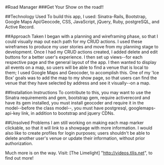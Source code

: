 #Road Manager
###Get Your Show on the road!!

##Technology Used
To build this app, I used: Sinatra-Rails, Bootstrap, Google Maps Api/Geocode, CSS, JavaScript, jQuery, Ruby, postgreSQL, and Active Record.

##Approach Taken 
I began with a planning and wireframing phase, so that I could visually map out each path for my CRUD actions. I used these wireframes to produce my user stories and move from my planning stage to development. Once I had my CRUD actions created, I added delete and edit buttons for a better user's experience. I then set up views--for each respective page and the general layout of the app. I then wanted to display all events on a map, so users will be able to find a venue that is local to them; I used Google Maps and Geocoder, to accomplish this. One of my 'Ice Box' goals was to add the map to my show page, so that users can find the venue that they have selected by address and see it visually--on a map. 

##Installation Instructions
To contribute to this, you may want to use the Sinatra requirements and gem, bootstrap gem, require activerecord and have its gem installed, you must install geocoder and require it in the model--before the class model--, you must have postgresql, googlemaps-api-key link, in addition to bootstrap and jquery CDNs.    

##Unsolved Problems
I am still working on making each map marker clickable, so that it will link to a showpage with more information. I would also like to create profiles for login purposes; users shouldn't be able to delete another user's venue or update their information, without prior authorization.

Much more is on the way. Visit: [The Limelight] "http://videos.tllis.net", to find out more!
